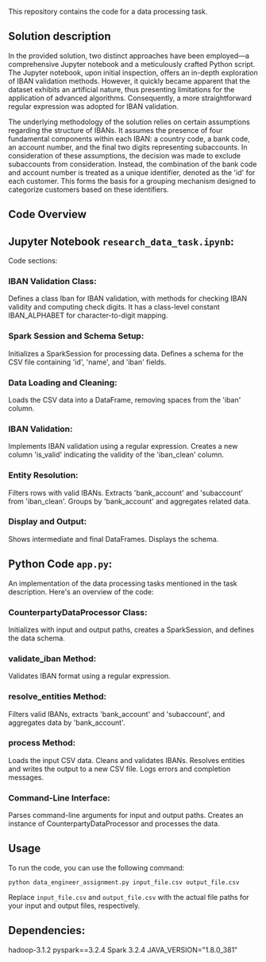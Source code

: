 This repository contains the code for a data processing task. 

## Solution description

In the provided solution, two distinct approaches have been employed—a comprehensive Jupyter notebook and a meticulously crafted Python script. The Jupyter notebook, upon initial inspection, offers an in-depth exploration of IBAN validation methods. However, it quickly became apparent that the dataset exhibits an artificial nature, thus presenting limitations for the application of advanced algorithms. Consequently, a more straightforward regular expression was adopted for IBAN validation.

The underlying methodology of the solution relies on certain assumptions regarding the structure of IBANs. It assumes the presence of four fundamental components within each IBAN: a country code, a bank code, an account number, and the final two digits representing subaccounts. In consideration of these assumptions, the decision was made to exclude subaccounts from consideration. Instead, the combination of the bank code and account number is treated as a unique identifier, denoted as the 'id' for each customer. This forms the basis for a grouping mechanism designed to categorize customers based on these identifiers.


## Code Overview

## Jupyter Notebook `research_data_task.ipynb`:

Code sections:

### IBAN Validation Class:
Defines a class Iban for IBAN validation, with methods for checking IBAN validity and computing check digits.
It has a class-level constant IBAN_ALPHABET for character-to-digit mapping.

### Spark Session and Schema Setup:
Initializes a SparkSession for processing data.
Defines a schema for the CSV file containing 'id', 'name', and 'iban' fields.

### Data Loading and Cleaning:
Loads the CSV data into a DataFrame, removing spaces from the 'iban' column.

### IBAN Validation:
Implements IBAN validation using a regular expression.
Creates a new column 'is_valid' indicating the validity of the 'iban_clean' column.

### Entity Resolution:
Filters rows with valid IBANs.
Extracts 'bank_account' and 'subaccount' from 'iban_clean'.
Groups by 'bank_account' and aggregates related data.

### Display and Output:
Shows intermediate and final DataFrames.
Displays the schema.


## Python Code `app.py`:

An implementation of the data processing tasks mentioned in the task description. Here's an overview of the code:

### CounterpartyDataProcessor Class:
Initializes with input and output paths, creates a SparkSession, and defines the data schema.

### validate_iban Method:
Validates IBAN format using a regular expression.

### resolve_entities Method:
Filters valid IBANs, extracts 'bank_account' and 'subaccount', and aggregates data by 'bank_account'.

### process Method:
Loads the input CSV data.
Cleans and validates IBANs.
Resolves entities and writes the output to a new CSV file.
Logs errors and completion messages.

### Command-Line Interface:
Parses command-line arguments for input and output paths.
Creates an instance of CounterpartyDataProcessor and processes the data.

## Usage

To run the code, you can use the following command:

```python data_engineer_assignment.py input_file.csv output_file.csv```

Replace `input_file.csv` and `output_file.csv` with the actual file paths for your input and output files, respectively.

## Dependencies:
hadoop-3.1.2
pyspark==3.2.4
Spark 3.2.4
JAVA_VERSION="1.8.0_381"
